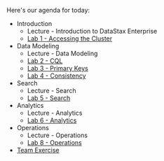Here's our agenda for today:

* Introduction
    * Lecture - Introduction to DataStax Enterprise
    * [Lab 1 - Accessing the Cluster](./labs/Lab%201%20-%20Accessing%20the%20Cluster.md)
* Data Modeling
    * Lecture - Data Modeling
    * [Lab 2 - CQL](./labs/Lab%202%20-%20CQL.md)
    * [Lab 3 - Primary Keys](./labs/Lab%203%20-%20Primary%20Keys.md)
    * [Lab 4 - Consistency](./labs/Lab%204%20-%20Consistency.md)
* Search
    * Lecture - Search
    * [Lab 5 - Search](./labs/Lab%205%20-%20Search.md)
* Analytics
    * Lecture - Analytics
    * [Lab 6 - Analytics](./labs/Lab%206%20-%20Analytics.md)
* Operations
    * Lecture - Operations
    * [Lab 8 - Operations](./labs/Lab%208%20-%20Operations.md)
* [Team Exercise](./Team%20Exercise)
